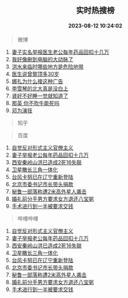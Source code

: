 <div align="center"><h2>实时热搜榜</h2><h4>2023-08-12 10:24:02</h4></div>

> 微博  

1. [妻子实名举报医生老公每年药品回扣十几万](https://s.weibo.com/weibo?q=%23%E5%A6%BB%E5%AD%90%E5%AE%9E%E5%90%8D%E4%B8%BE%E6%8A%A5%E5%8C%BB%E7%94%9F%E8%80%81%E5%85%AC%E6%AF%8F%E5%B9%B4%E8%8D%AF%E5%93%81%E5%9B%9E%E6%89%A3%E5%8D%81%E5%87%A0%E4%B8%87%23&t=31&band_rank=1&Refer=top)<br />
2. [我好像删到电脑的大动脉了](https://s.weibo.com/weibo?q=%23%E6%88%91%E5%A5%BD%E5%83%8F%E5%88%A0%E5%88%B0%E7%94%B5%E8%84%91%E7%9A%84%E5%A4%A7%E5%8A%A8%E8%84%89%E4%BA%86%23&t=31&band_rank=2&Refer=top)<br />
3. [洪水来临时哪些地方是危险地带](https://s.weibo.com/weibo?q=%23%E6%B4%AA%E6%B0%B4%E6%9D%A5%E4%B8%B4%E6%97%B6%E5%93%AA%E4%BA%9B%E5%9C%B0%E6%96%B9%E6%98%AF%E5%8D%B1%E9%99%A9%E5%9C%B0%E5%B8%A6%23&t=31&band_rank=3&Refer=top)<br />
4. [医生说曾黎顶多30岁](https://s.weibo.com/weibo?q=%23%E5%8C%BB%E7%94%9F%E8%AF%B4%E6%9B%BE%E9%BB%8E%E9%A1%B6%E5%A4%9A30%E5%B2%81%23&t=31&band_rank=4&Refer=top)<br />
5. [娜扎为什么接这种广告](https://s.weibo.com/weibo?q=%E5%A8%9C%E6%89%8E%E4%B8%BA%E4%BB%80%E4%B9%88%E6%8E%A5%E8%BF%99%E7%A7%8D%E5%B9%BF%E5%91%8A&t=31&band_rank=5&Refer=top)<br />
6. [李雪琴的北大真是没白上](https://s.weibo.com/weibo?q=%23%E6%9D%8E%E9%9B%AA%E7%90%B4%E7%9A%84%E5%8C%97%E5%A4%A7%E7%9C%9F%E6%98%AF%E6%B2%A1%E7%99%BD%E4%B8%8A%23&t=31&band_rank=6&Refer=top)<br />
7. [肾好不好睡一觉就知道了](https://s.weibo.com/weibo?q=%23%E8%82%BE%E5%A5%BD%E4%B8%8D%E5%A5%BD%E7%9D%A1%E4%B8%80%E8%A7%89%E5%B0%B1%E7%9F%A5%E9%81%93%E4%BA%86%23&t=31&band_rank=7&Refer=top)<br />
8. [那英 你不吹牛能死吗](https://s.weibo.com/weibo?q=%E9%82%A3%E8%8B%B1%20%E4%BD%A0%E4%B8%8D%E5%90%B9%E7%89%9B%E8%83%BD%E6%AD%BB%E5%90%97&t=31&band_rank=8&Refer=top)<br />
9. [邓为演技](https://s.weibo.com/weibo?q=%E9%82%93%E4%B8%BA%E6%BC%94%E6%8A%80&t=31&band_rank=9&Refer=top)<br />

> 知乎  


> 百度  

1. [自觉反对形式主义官僚主义](https://www.baidu.com/s?wd=%E8%87%AA%E8%A7%89%E5%8F%8D%E5%AF%B9%E5%BD%A2%E5%BC%8F%E4%B8%BB%E4%B9%89%E5%AE%98%E5%83%9A%E4%B8%BB%E4%B9%89&sa=fyb_news&rsv_dl=fyb_news)<br />
2. [妻子举报老公每年药品回扣十几万](https://www.baidu.com/s?wd=%E5%A6%BB%E5%AD%90%E4%B8%BE%E6%8A%A5%E8%80%81%E5%85%AC%E6%AF%8F%E5%B9%B4%E8%8D%AF%E5%93%81%E5%9B%9E%E6%89%A3%E5%8D%81%E5%87%A0%E4%B8%87&sa=fyb_news&rsv_dl=fyb_news)<br />
3. [西安秦岭山洪已造成2死16失联](https://www.baidu.com/s?wd=%E8%A5%BF%E5%AE%89%E7%A7%A6%E5%B2%AD%E5%B1%B1%E6%B4%AA%E5%B7%B2%E9%80%A0%E6%88%902%E6%AD%BB16%E5%A4%B1%E8%81%94&sa=fyb_news&rsv_dl=fyb_news)<br />
4. [卫星瞰长三角一体化](https://www.baidu.com/s?wd=%E5%8D%AB%E6%98%9F%E7%9E%B0%E9%95%BF%E4%B8%89%E8%A7%92%E4%B8%80%E4%BD%93%E5%8C%96&sa=fyb_news&rsv_dl=fyb_news)<br />
5. [台风卡努已在辽宁重新登陆](https://www.baidu.com/s?wd=%E5%8F%B0%E9%A3%8E%E5%8D%A1%E5%8A%AA%E5%B7%B2%E5%9C%A8%E8%BE%BD%E5%AE%81%E9%87%8D%E6%96%B0%E7%99%BB%E9%99%86&sa=fyb_news&rsv_dl=fyb_news)<br />
6. [北京市委书记市长带头捐款](https://www.baidu.com/s?wd=%E5%8C%97%E4%BA%AC%E5%B8%82%E5%A7%94%E4%B9%A6%E8%AE%B0%E5%B8%82%E9%95%BF%E5%B8%A6%E5%A4%B4%E6%8D%90%E6%AC%BE&sa=fyb_news&rsv_dl=fyb_news)<br />
7. [秘鲁一部落称遭2米高外星人袭击](https://www.baidu.com/s?wd=%E7%A7%98%E9%B2%81%E4%B8%80%E9%83%A8%E8%90%BD%E7%A7%B0%E9%81%AD2%E7%B1%B3%E9%AB%98%E5%A4%96%E6%98%9F%E4%BA%BA%E8%A2%AD%E5%87%BB&sa=fyb_news&rsv_dl=fyb_news)<br />
8. [婚礼前分手男方要求女方退还八宝粥](https://www.baidu.com/s?wd=%E5%A9%9A%E7%A4%BC%E5%89%8D%E5%88%86%E6%89%8B%E7%94%B7%E6%96%B9%E8%A6%81%E6%B1%82%E5%A5%B3%E6%96%B9%E9%80%80%E8%BF%98%E5%85%AB%E5%AE%9D%E7%B2%A5&sa=fyb_news&rsv_dl=fyb_news)<br />
9. [手术进行到一半被要求交钱](https://www.baidu.com/s?wd=%E6%89%8B%E6%9C%AF%E8%BF%9B%E8%A1%8C%E5%88%B0%E4%B8%80%E5%8D%8A%E8%A2%AB%E8%A6%81%E6%B1%82%E4%BA%A4%E9%92%B1&sa=fyb_news&rsv_dl=fyb_news)<br />

> 哔哩哔哩  

1. [自觉反对形式主义官僚主义](https://www.baidu.com/s?wd=%E8%87%AA%E8%A7%89%E5%8F%8D%E5%AF%B9%E5%BD%A2%E5%BC%8F%E4%B8%BB%E4%B9%89%E5%AE%98%E5%83%9A%E4%B8%BB%E4%B9%89&sa=fyb_news&rsv_dl=fyb_news)<br />
2. [妻子举报老公每年药品回扣十几万](https://www.baidu.com/s?wd=%E5%A6%BB%E5%AD%90%E4%B8%BE%E6%8A%A5%E8%80%81%E5%85%AC%E6%AF%8F%E5%B9%B4%E8%8D%AF%E5%93%81%E5%9B%9E%E6%89%A3%E5%8D%81%E5%87%A0%E4%B8%87&sa=fyb_news&rsv_dl=fyb_news)<br />
3. [西安秦岭山洪已造成2死16失联](https://www.baidu.com/s?wd=%E8%A5%BF%E5%AE%89%E7%A7%A6%E5%B2%AD%E5%B1%B1%E6%B4%AA%E5%B7%B2%E9%80%A0%E6%88%902%E6%AD%BB16%E5%A4%B1%E8%81%94&sa=fyb_news&rsv_dl=fyb_news)<br />
4. [卫星瞰长三角一体化](https://www.baidu.com/s?wd=%E5%8D%AB%E6%98%9F%E7%9E%B0%E9%95%BF%E4%B8%89%E8%A7%92%E4%B8%80%E4%BD%93%E5%8C%96&sa=fyb_news&rsv_dl=fyb_news)<br />
5. [台风卡努已在辽宁重新登陆](https://www.baidu.com/s?wd=%E5%8F%B0%E9%A3%8E%E5%8D%A1%E5%8A%AA%E5%B7%B2%E5%9C%A8%E8%BE%BD%E5%AE%81%E9%87%8D%E6%96%B0%E7%99%BB%E9%99%86&sa=fyb_news&rsv_dl=fyb_news)<br />
6. [北京市委书记市长带头捐款](https://www.baidu.com/s?wd=%E5%8C%97%E4%BA%AC%E5%B8%82%E5%A7%94%E4%B9%A6%E8%AE%B0%E5%B8%82%E9%95%BF%E5%B8%A6%E5%A4%B4%E6%8D%90%E6%AC%BE&sa=fyb_news&rsv_dl=fyb_news)<br />
7. [秘鲁一部落称遭2米高外星人袭击](https://www.baidu.com/s?wd=%E7%A7%98%E9%B2%81%E4%B8%80%E9%83%A8%E8%90%BD%E7%A7%B0%E9%81%AD2%E7%B1%B3%E9%AB%98%E5%A4%96%E6%98%9F%E4%BA%BA%E8%A2%AD%E5%87%BB&sa=fyb_news&rsv_dl=fyb_news)<br />
8. [婚礼前分手男方要求女方退还八宝粥](https://www.baidu.com/s?wd=%E5%A9%9A%E7%A4%BC%E5%89%8D%E5%88%86%E6%89%8B%E7%94%B7%E6%96%B9%E8%A6%81%E6%B1%82%E5%A5%B3%E6%96%B9%E9%80%80%E8%BF%98%E5%85%AB%E5%AE%9D%E7%B2%A5&sa=fyb_news&rsv_dl=fyb_news)<br />
9. [手术进行到一半被要求交钱](https://www.baidu.com/s?wd=%E6%89%8B%E6%9C%AF%E8%BF%9B%E8%A1%8C%E5%88%B0%E4%B8%80%E5%8D%8A%E8%A2%AB%E8%A6%81%E6%B1%82%E4%BA%A4%E9%92%B1&sa=fyb_news&rsv_dl=fyb_news)<br />
